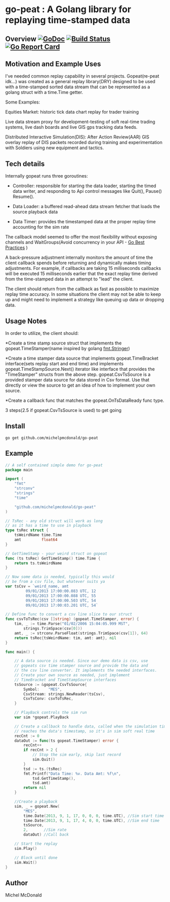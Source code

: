 # go-peat : A Golang library for replaying time-stamped data

## Overview [![GoDoc](https://godoc.org/github.com/michelpmcdonald/go-peat?status.svg)](https://godoc.org/github.com/michelpmcdonald/go-peat) [![Build Status](https://travis-ci.org/michelpmcdonald/go-peat.svg?branch=master)](https://travis-ci.org/michelpmcdonald/go-peat) [![Go Report Card](https://goreportcard.com/badge/github.com/michelpmcdonald/go-peat)](https://goreportcard.com/report/github.com/michelpmcdonald/go-peat)

## Motivation and Example Uses

I've needed common replay capability in several projects. Gopeat(re-peat idk...) was created as a general replay library(DRY) designed to be used with a time-stamped sorted data stream that can be represented as a golang struct with a time.Time getter.

Some Examples:

Equities Market: historic tick data chart replay for trader training

Live data stream proxy for development-testing of soft real-time trading systems, live dash boards and live GIS gps tracking data feeds.

Distributed Interactive Simulation(DIS): After Action Review(AAR) GIS overlay replay of DIS packets recorded during training and experimentation with Soldiers using new equipment and tactics.



## Tech details

Internally gopeat runs three goroutines: 

* Controller: responsible for starting the data loader, starting the timed data writer, and responding to Api control messages like Quit(), Pause()
Resume(). 

* Data Loader: a buffered read-ahead data stream fetcher that loads the
source playback data

* Data Timer: provides the timestamped data at the proper replay time
accounting for the sim rate

The callback model seemed to offer the most flexibility without exposing channels and WaitGroups(Avoid concurrency in your API - [Go Best Practices](https://talks.golang.org/2013/bestpractices.slide#25)
)

A back-pressure adjustment internally monitors the amount of time the client callback spends before returning and dynamically makes timing adjustments.  For example, if callbacks are taking 15 milliseconds callbacks will be executed 15 milliseconds earlier that the exact replay time derived from the time-stamped data in an attempt to "lead" the client.

The client should return from the callback as fast as possible to 
maximize replay time accuracy.  In some situations the client may not be
able to keep up and might need to implement a strategy like queuing up
 data or dropping data.

## Usage Notes
In order to utilize, the client should:

*Create a time stamp source struct that implements the gopeat.TimeStamper(name inspired by golang [fmt.Stringer](https://golang.org/pkg/fmt/#Stringer))

*Create a time stamper data source that implements gopeat.TimeBracket interface(sets replay start and end time) and implements gopeat.TimeStampSource.Next() iterator like interface that provides
the "TimeStamper" structs from the above step.
gopeat.CsvTsSource is a provided stamper data source for data stored
in Csv format. Use that directly or view the source to get an idea of how to implement your own source.

*Create a callback func that matches the gopeat.OnTsDataReady func type.

3 steps(2.5 if gopeat.CsvTsSource is used) to get going




## Install

```
go get github.com/michelpmcdonald/go-peat
```

## Example

```go
// A self contained simple demo for go-peat
package main

import (
	"fmt"
	"strconv"
	"strings"
	"time"

	"github.com/michelpmcdonald/go-peat"
)

// TsRec - any old struct will work as long
// as it has a time to use in playback
type tsRec struct {
	tsWeirdName time.Time
	amt         float64
}

// GetTimeStamp - your weird struct on gopeat
func (ts tsRec) GetTimeStamp() time.Time {
	return ts.tsWeirdName
}

// Now some data is needed, typically this would
// be from a csv file, but whatever suits ya
var tsCsv = `weird_name, amt
	     09/01/2013 17:00:00.083 UTC, 12
	     09/01/2013 17:00:00.088 UTC, 55
	     09/01/2013 17:00:00.503 UTC, 54
	     09/01/2013 17:00:03.201 UTC, 54`

// Define func to convert a csv line slice to our struct
func csvToTsRec(csv []string) (gopeat.TimeStamper, error) {
	tim, _ := time.Parse("01/02/2006 15:04:05.999 MST",
		strings.TrimSpace(csv[0]))
	amt, _ := strconv.ParseFloat(strings.TrimSpace(csv[1]), 64)
	return tsRec{tsWeirdName: tim, amt: amt}, nil
}

func main() {

	// A data source is needed. Since our demo data is csv, use
	// gopeats csv time stamper source and provide the data and
	// the csv line converter. It implements the needed interfaces.
	// Create your own source as needed, just implement
	// TimeBracket and TimeStampSource interfaces
	tsSource := &gopeat.CsvTsSource{
		Symbol:    "MES",
		CsvStream: strings.NewReader(tsCsv),
		CsvTsConv: csvToTsRec,
	}

	// PlayBack controls the sim run
	var sim *gopeat.PlayBack

	// Create a callback to handle data, called when the simulation time
	// reaches the data's timestamp, so it's in sim soft real time
	recCnt := 0
	dataOut := func(ts gopeat.TimeStamper) error {
		recCnt++
		if recCnt > 2 {
			// Stop the sim early, skip last record
			sim.Quit()
		}
		tsd := ts.(tsRec)
		fmt.Printf("Data Time: %v. Data Amt: %f\n",
			tsd.GetTimeStamp(),
			tsd.amt)
		return nil
	}

	//Create a playback
	sim, _ = gopeat.New(
		"MES",
		time.Date(2013, 9, 1, 17, 0, 0, 0, time.UTC), //Sim start time
		time.Date(2013, 9, 1, 17, 4, 0, 0, time.UTC), //Sim end time
		tsSource,
		2,       //Sim rate
		dataOut) //Call back

	// Start the replay
	sim.Play()

	// Block until done
	sim.Wait()
}


```

## Author

Michel McDonald
